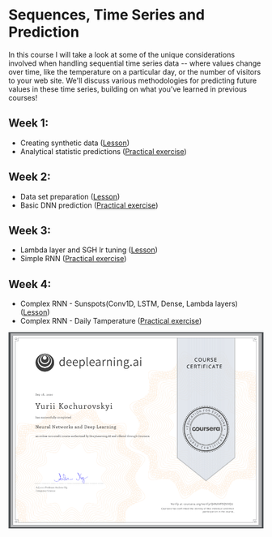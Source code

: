 # Sequences, Time Series and Prediction
In this course I will take a look at some of the unique considerations involved when handling sequential time series data -- where values change over time, like the temperature on a particular day, or the number of visitors to your web site. We'll discuss various methodologies for predicting future values in these time series, building on what you've learned in previous courses!


## Week 1:
  -  Creating synthetic data ([Lesson](https://github.com/Kochurovskyi/Deep_Neural_Network_Projects/blob/main/Courses%20(COURSERA)/9.%20Sequences%2C%20Time%20Series%20and%20Prediction/week1/S%2BP_Week_1_Lesson_2.ipynb))
  - Analytical statistic predictions ([Practical exercise](https://github.com/Kochurovskyi/Deep_Neural_Network_Projects/blob/main/Courses%20(COURSERA)/9.%20Sequences%2C%20Time%20Series%20and%20Prediction/week1/Week_1_Exercise_Question.ipynb))
  
## Week 2:
 - Data set preparation ([Lesson](https://github.com/Kochurovskyi/Deep_Neural_Network_Projects/blob/main/Courses%20(COURSERA)/9.%20Sequences%2C%20Time%20Series%20and%20Prediction/week2/S%2BP_Week_2_Lesson_1.ipynb))
 - Basic DNN prediction ([Practical exercise](https://github.com/Kochurovskyi/Deep_Neural_Network_Projects/blob/main/Courses%20(COURSERA)/9.%20Sequences%2C%20Time%20Series%20and%20Prediction/week2/S%2BP_Week_2_Exercise_Question.ipynb))

  
## Week 3:
- Lambda layer and SGH lr tuning ([Lesson](https://github.com/Kochurovskyi/Deep_Neural_Network_Projects/blob/main/Courses%20(COURSERA)/9.%20Sequences%2C%20Time%20Series%20and%20Prediction/week3/S%2BP_Week_3_Lesson_4_LSTM.ipynb))
- Simple RNN ([Practical exercise](https://github.com/Kochurovskyi/Deep_Neural_Network_Projects/blob/main/Courses%20(COURSERA)/9.%20Sequences%2C%20Time%20Series%20and%20Prediction/week3/S%2BP_Week_3_Exercise_Question.ipynb))

  
## Week 4:
  - Complex RNN - Sunspots(Conv1D, LSTM, Dense, Lambda layers) ([Lesson](https://github.com/Kochurovskyi/Deep_Neural_Network_Projects/blob/main/Courses%20(COURSERA)/9.%20Sequences%2C%20Time%20Series%20and%20Prediction/week4/S%2BP_Week_4_Lesson_5.ipynb))
  - Complex RNN - Daily Tamperature ([Practical exercise](https://github.com/Kochurovskyi/Deep_Neural_Network_Projects/blob/main/Courses%20(COURSERA)/9.%20Sequences%2C%20Time%20Series%20and%20Prediction/week4/S%2BP_Week_4_Exercise_Question.ipynb))
 

![Cert.](https://github.com/Kochurovskyi/Deep_Neural_Network_Projects/blob/main/Courses%20(COURSERA)/9.%20Sequences%2C%20Time%20Series%20and%20Prediction/cert.png)
 
